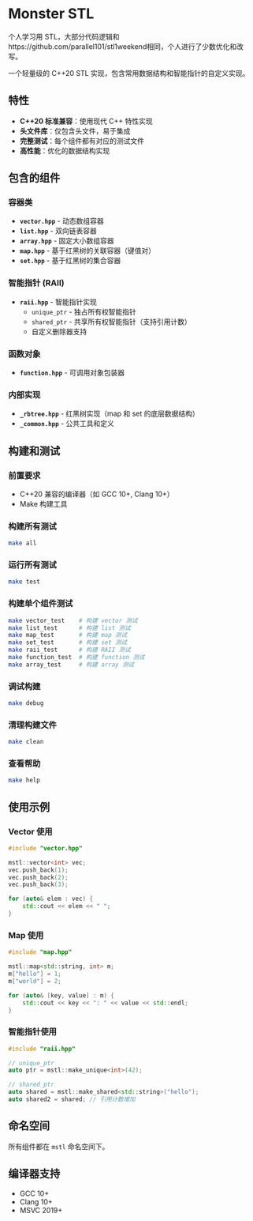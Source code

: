 # Monster STL

个人学习用 STL，大部分代码逻辑和https://github.com/parallel101/stl1weekend相同，个人进行了少数优化和改写。

一个轻量级的 C++20 STL 实现，包含常用数据结构和智能指针的自定义实现。

## 特性

- **C++20 标准兼容**：使用现代 C++ 特性实现
- **头文件库**：仅包含头文件，易于集成
- **完整测试**：每个组件都有对应的测试文件
- **高性能**：优化的数据结构实现

## 包含的组件

### 容器类

- **`vector.hpp`** - 动态数组容器
- **`list.hpp`** - 双向链表容器
- **`array.hpp`** - 固定大小数组容器
- **`map.hpp`** - 基于红黑树的关联容器（键值对）
- **`set.hpp`** - 基于红黑树的集合容器

### 智能指针 (RAII)

- **`raii.hpp`** - 智能指针实现
  - `unique_ptr` - 独占所有权智能指针
  - `shared_ptr` - 共享所有权智能指针（支持引用计数）
  - 自定义删除器支持

### 函数对象

- **`function.hpp`** - 可调用对象包装器

### 内部实现

- **`_rbtree.hpp`** - 红黑树实现（map 和 set 的底层数据结构）
- **`_common.hpp`** - 公共工具和定义

## 构建和测试

### 前置要求

- C++20 兼容的编译器（如 GCC 10+, Clang 10+）
- Make 构建工具

### 构建所有测试

```bash
make all
```

### 运行所有测试

```bash
make test
```

### 构建单个组件测试

```bash
make vector_test    # 构建 vector 测试
make list_test      # 构建 list 测试
make map_test       # 构建 map 测试
make set_test       # 构建 set 测试
make raii_test      # 构建 RAII 测试
make function_test  # 构建 function 测试
make array_test     # 构建 array 测试
```

### 调试构建

```bash
make debug
```

### 清理构建文件

```bash
make clean
```

### 查看帮助

```bash
make help
```

## 使用示例

### Vector 使用

```cpp
#include "vector.hpp"

mstl::vector<int> vec;
vec.push_back(1);
vec.push_back(2);
vec.push_back(3);

for (auto& elem : vec) {
    std::cout << elem << " ";
}
```

### Map 使用

```cpp
#include "map.hpp"

mstl::map<std::string, int> m;
m["hello"] = 1;
m["world"] = 2;

for (auto& [key, value] : m) {
    std::cout << key << ": " << value << std::endl;
}
```

### 智能指针使用

```cpp
#include "raii.hpp"

// unique_ptr
auto ptr = mstl::make_unique<int>(42);

// shared_ptr
auto shared = mstl::make_shared<std::string>("hello");
auto shared2 = shared; // 引用计数增加
```

## 命名空间

所有组件都在 `mstl` 命名空间下。

## 编译器支持

- GCC 10+
- Clang 10+
- MSVC 2019+
